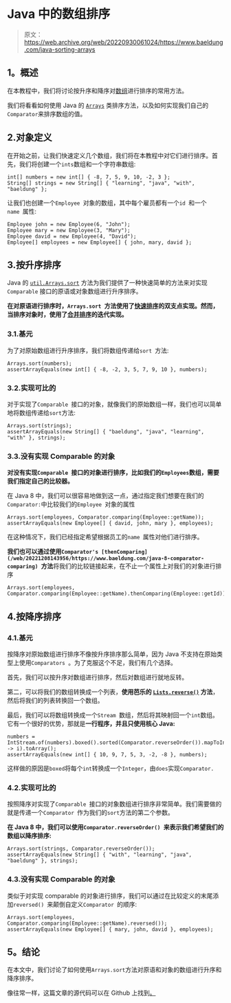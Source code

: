 # Java 中的数组排序

> 原文：<https://web.archive.org/web/20220930061024/https://www.baeldung.com/java-sorting-arrays>

## 1。概述

在本教程中，我们将讨论按升序和降序对[数组](/web/20221208143956/https://www.baeldung.com/java-arrays-guide)进行排序的常用方法。

我们将看看如何使用 Java 的 [`Arrays`](/web/20221208143956/https://www.baeldung.com/java-util-arrays) 类排序方法，以及如何实现我们自己的`Comparator`来排序数组的值。

## 2.对象定义

在开始之前，让我们快速定义几个数组，我们将在本教程中对它们进行排序。首先，我们将创建一个`ints`数组和一个字符串数组:

```
int[] numbers = new int[] { -8, 7, 5, 9, 10, -2, 3 };
String[] strings = new String[] { "learning", "java", "with", "baeldung" };
```

让我们也创建一个`Employee `对象的数组，其中每个雇员都有一个`id `和一个`name `属性:

```
Employee john = new Employee(6, "John");
Employee mary = new Employee(3, "Mary");
Employee david = new Employee(4, "David");
Employee[] employees = new Employee[] { john, mary, david };
```

## 3.按升序排序

Java 的 [`util.Arrays.sort`](https://web.archive.org/web/20221208143956/https://docs.oracle.com/en/java/javase/11/docs/api/java.base/java/util/Arrays.html#sort(byte%5B%5D)) 方法为我们提供了一种快速简单的方法来对实现`Comparable` 接口的原语或对象数组进行升序排序。

**在对原语进行排序时，`Arrays.sort `方法使用了[快速排序](/web/20221208143956/https://www.baeldung.com/java-quicksort)的双支点实现。然而，当排序对象时，使用了[合并排序](/web/20221208143956/https://www.baeldung.com/java-merge-sort)的迭代实现。**

### 3.1.基元

为了对原始数组进行升序排序，我们将数组传递给`sort `方法:

```
Arrays.sort(numbers);
assertArrayEquals(new int[] { -8, -2, 3, 5, 7, 9, 10 }, numbers); 
```

### 3.2.实现可比的

对于实现了`Comparable `接口的对象，就像我们的原始数组一样，我们也可以简单地将数组传递给`sort`方法:

```
Arrays.sort(strings);
assertArrayEquals(new String[] { "baeldung", "java", "learning", "with" }, strings);
```

### 3.3.没有实现 Comparable 的对象

**对没有实现`Comparable `接口的对象进行排序，比如我们的`Employees`数组，需要我们指定自己的比较器。**

在 Java 8 中，我们可以很容易地做到这一点，通过指定我们想要在我们的`Comparator:`中比较我们的`Employee `对象的属性

```
Arrays.sort(employees, Comparator.comparing(Employee::getName));
assertArrayEquals(new Employee[] { david, john, mary }, employees);
```

在这种情况下，我们已经指定希望根据员工的`name `属性对他们进行排序。

**我们也可以通过使用`Comparator's [thenComparing](/web/20221208143956/https://www.baeldung.com/java-8-comparator-comparing) `方法**将我们的比较链接起来，在不止一个属性上对我们的对象进行排序

```
Arrays.sort(employees, Comparator.comparing(Employee::getName).thenComparing(Employee::getId));
```

## 4.按降序排序

### 4.1.基元

按降序对原始数组进行排序不像按升序排序那么简单，因为 Java 不支持在原始类型上使用`Comparators `。为了克服这个不足，我们有几个选择。

首先，我们可以按升序对数组进行排序，然后对数组进行就地反转。

第二，可以将我们的数组转换成一个列表，**使用芭乐的 [`Lists.reverse()`](/web/20221208143956/https://www.baeldung.com/guava-lists) 方法**，然后将我们的列表转换回一个数组。

最后，我们可以将数组转换成一个`Stream `数组，然后将其映射回一个`int`数组。它有一个很好的优势，那就是**一行程序，并且只使用核心 Java:**

```
numbers = IntStream.of(numbers).boxed().sorted(Comparator.reverseOrder()).mapToInt(i -> i).toArray();
assertArrayEquals(new int[] { 10, 9, 7, 5, 3, -2, -8 }, numbers);
```

这样做的原因是`boxed`将每个`int`转换成一个`Integer`，由`does`实现`Comparator.`

### 4.2.实现可比的

按照降序对实现了`Comparable `接口的对象数组进行排序非常简单。我们需要做的就是传递一个`Comparator `作为我们的`sort`方法的第二个参数。

**在 Java 8 中，我们可以使用`Comparator.reverseOrder() `来表示我们希望我们的数组以降序排序:**

```
Arrays.sort(strings, Comparator.reverseOrder());
assertArrayEquals(new String[] { "with", "learning", "java", "baeldung" }, strings);
```

### 4.3.没有实现 Comparable 的对象

类似于对实现 comparable 的对象进行排序，我们可以通过在比较定义的末尾添加`reversed() `来颠倒自定义`Comparator `的顺序:

```
Arrays.sort(employees, Comparator.comparing(Employee::getName).reversed());
assertArrayEquals(new Employee[] { mary, john, david }, employees);
```

## 5。结论

在本文中，我们讨论了如何使用`Arrays.sort`方法对原语和对象的数组进行升序和降序排序。

像往常一样，这篇文章的源代码可以在 Github 上找到[。](https://web.archive.org/web/20221208143956/https://github.com/eugenp/tutorials/tree/master/core-java-modules/core-java-arrays-sorting)